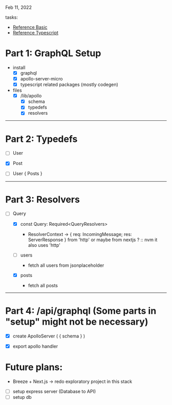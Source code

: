 Feb 11, 2022

tasks:

- [Reference Basic](https://github.com/vercel/next.js/tree/canary/examples/api-routes-apollo-server)
- [Reference Typescript](https://github.com/vercel/next.js/tree/canary/examples/with-typescript-graphql)

# Part 1: GraphQL Setup
- install
    - [x] graphql
    - [x] apollo-server-micro
    - [x] typescript related packages (mostly codegen)

- files
    - [x] /lib/apollo
        - [x] schema
        - [x] typedefs  
        - [x] resolvers

---

# Part 2: Typedefs
- [ ] User
- [x] Post

- [ ] User { Posts }

---

# Part 3: Resolvers
- [ ] Query
    - [x] const Query: Required<QueryResolvers<ResolverContext>>
        - ResolverContext -> { req: IncomingMessage; res: ServerResponse } from 'http'   or maybe from nextjs ? :: nvm it also uses 'http'
        
    - [ ] users
        - fetch all users from jsonplaceholder
    - [x] posts
        - fetch all posts 


---

# Part 4: /api/graphql (Some parts in "setup" might not be necessary)
- [x] create ApolloServer ( { schema } )
- [x] export apollo handler


# Future plans:
- Breeze + Next.js -> redo exploratory project in this stack
- [ ] setup express server (Database to API)
- [ ] setup db
